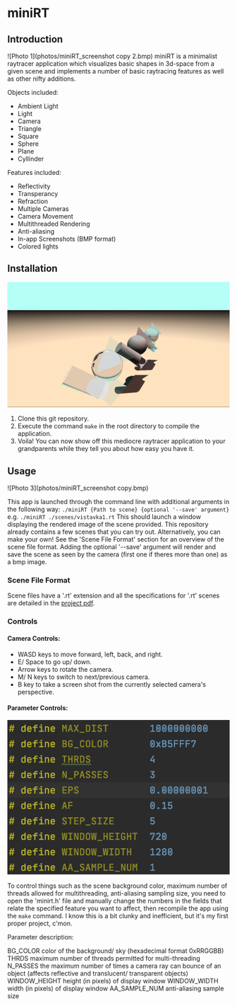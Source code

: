 # miniRT

## Introduction
![Photo 1](photos/miniRT_screenshot copy 2.bmp)
miniRT is a minimalist raytracer application which visualizes basic shapes in 3d-space from a given scene and implements a number of basic raytracing features as well as other nifty additions. 

Objects included:
- Ambient Light
- Light
- Camera
- Triangle
- Square
- Sphere
- Plane
- Cyllinder

Features included:
- Reflectivity
- Transperancy
- Refraction
- Multiple Cameras
- Camera Movement
- Multithreaded Rendering
- Anti-aliasing
- In-app Screenshots (BMP format)
- Colored lights

## Installation
![Photo 2](photos/miniRT_screenshot.bmp)
1. Clone this git repository.
2. Execute the command `make` in the root directory to compile the application.
3. Voila! You can now show off this mediocre raytracer application to your grandparents while they tell you about how easy you have it.

## Usage
![Photo 3](photos/miniRT_screenshot copy.bmp)

This app is launched through the command line with additional arguments in the following way: `./miniRT {Path to scene} {optional '--save' argument}` e.g. `./miniRT ./scenes/vistavka1.rt`
This should launch a window displaying the rendered image of the scene provided. This repository already contains a few scenes that you can try out. Alternatively, you can make your own! See the 'Scene File Format' section for an overview of the scene file format. Adding the optional '--save' argument will render and save the scene as seen by the camera (first one if theres more than one) as a bmp image.

### Scene File Format
Scene files have a '.rt' extension and all the specifications for '.rt' scenes are detailed in the [project pdf](miniRT.pdf).
### Controls
#### Camera Controls:
- WASD keys to move forward, left, back, and right.
- E/ Space to go up/ down.
- Arrow keys to rotate the camera.
- M/ N keys to switch to next/previous camera.
- B key to take a screen shot from the currently selected camera's perspective.

#### Parameter Controls:
![Controls Photo](photos/controls.png)

To control things such as the scene background color, maximum number of threads allowed for multithreading, anti-aliasing sampling size, you need to open the 'minirt.h' file and manually change the numbers in the fields that relate the specified feature you want to affect, then recompile the app using the `make` command. I know this is a bit clunky and inefficient, but it's my first proper project, c'mon.

Parameter description:

BG_COLOR color of the background/ sky (hexadecimal format 0xRRGGBB)
THRDS maximum number of threads permitted for multi-threading
N_PASSES the maximum number of times a camera ray can bounce of an object (affects reflective and translucent/ transparent objects)
WINDOW_HEIGHT height (in pixels) of display window
WINDOW_WIDTH width (in pixels) of display window
AA_SAMPLE_NUM anti-aliasing sample size

